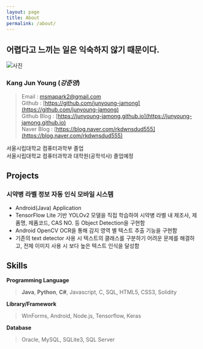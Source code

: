 ```yaml
---
layout: page
title: About
permalink: /about/
---
```


## 어렵다고 느끼는 일은 익숙하지 않기 때문이다. 

![사진](https://avatars1.githubusercontent.com/u/37667603?s=400&u=f7758a3eb95bd5c4aa76a503e9319c612f449a03&v=4)

### Kang Jun Young (*강준영*)

> Email : msmapark2@gmail.com <br/>
> Github : [https://github.com/junyoung-jamong](https://github.com/junyoung-jamong) <br/>
> Github Blog : [https://junyoung-jamong.github.io](https://junyoung-jamong.github.io) <br/>
> Naver Blog : [https://blog.naver.com/rkdwnsdud555](https://blog.naver.com/rkdwnsdud555) <br/>

서울시립대학교 컴퓨터과학부 졸업<br/>
서울시립대학교 컴퓨터과학과 대학원(공학석사) 졸업예정<br/>

## Projects
### 시약병 라벨 정보 자동 인식 모바일 시스템
* Android(Java) Application
* TensorFlow Lite 기반 YOLOv2 모델을 직접 학습하여 시약병 라벨 내 제조사, 제품명, 제품코드, CAS NO. 등 Object Detection을 구현함 <br/>
* Android OpenCV OCR을 통해 감지 영역 별 텍스트 추출 기능을 구현함 <br/>
* 기존의 text detector 사용 시 텍스트의 클래스를 구분하기 어려운 문제를 해결하고, 전체 이미지 사용 시 보다 높은 텍스트 인식을 달성함


## Skills
**Programming Language**<br/>
> **Java**, **Python**, **C#**, Javascript, C, SQL, HTML5, CSS3, Solidity

**Library/Framework**
> WinForms, Android, Node.js, Tensorflow, Keras

**Database**
> Oracle, MySQL, SQLite3, SQL Server
